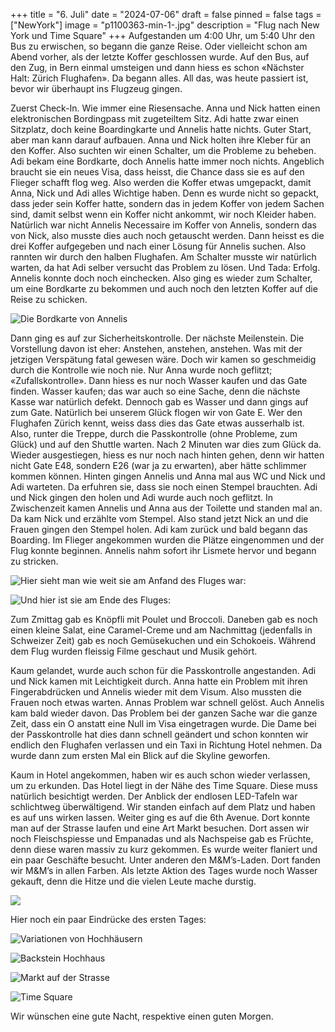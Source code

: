 +++
title = "6. Juli"
date = "2024-07-06"
draft = false
pinned = false
tags = ["NewYork"]
image = "p1100363-min-1-.jpg"
description = "Flug nach New York und Time Square"
+++
Aufgestanden um 4:00 Uhr, um 5:40 Uhr den Bus zu erwischen, so begann die ganze Reise. Oder vielleicht schon am Abend vorher, als der letzte Koffer geschlossen wurde. Auf den Bus, auf den Zug, in Bern einmal umsteigen und dann hiess es schon «Nächster Halt: Zürich Flughafen». Da begann alles. All das, was heute passiert ist, bevor wir überhaupt ins Flugzeug gingen.

Zuerst Check-In. Wie immer eine Riesensache. Anna und Nick hatten einen elektronischen Bordingpass mit zugeteiltem Sitz. Adi hatte zwar einen Sitzplatz, doch keine Boardingkarte und Annelis hatte nichts. Guter Start, aber man kann darauf aufbauen. Anna und Nick holten ihre Kleber für an den Koffer. Also suchten wir einen Schalter, um die Probleme zu beheben. Adi bekam eine Bordkarte, doch Annelis hatte immer noch nichts. Angeblich braucht sie ein neues Visa, dass heisst, die Chance dass sie es auf den Flieger schafft flog weg. Also werden die Koffer etwas umgepackt, damit Anna, Nick und Adi alles Wichtige haben. Denn es wurde nicht so gepackt, dass jeder sein Koffer hatte, sondern das in jedem Koffer von jedem Sachen sind, damit selbst wenn ein Koffer nicht ankommt, wir noch Kleider haben. Natürlich war nicht Annelis Necessaire im Koffer von Annelis, sondern das von Nick, also musste dies auch noch getauscht werden. Dann heisst es die drei Koffer aufgegeben und nach einer Lösung für Annelis suchen. Also rannten wir durch den halben Flughafen. Am Schalter musste wir natürlich warten, da hat Adi selber versucht das Problem zu lösen. Und Tada: Erfolg. Annelis konnte doch noch einchecken. Also ging es wieder zum Schalter, um eine Bordkarte zu bekommen und auch noch den letzten Koffer auf die Reise zu schicken.

![Die Bordkarte von Annelis](screenshot-2024-07-07-131622.png)

Dann ging es auf zur Sicherheitskontrolle. Der nächste Meilenstein. Die Vorstellung davon ist eher: Anstehen, anstehen, anstehen. Was mit der jetzigen Verspätung fatal gewesen wäre. Doch wir kamen so geschmeidig durch die Kontrolle wie noch nie. Nur Anna wurde noch geflitzt; «Zufallskontrolle». Dann hiess es nur noch Wasser kaufen und das Gate finden. Wasser kaufen; das war auch so eine Sache, denn die nächste Kasse war natürlich defekt. Dennoch gab es Wasser und dann gings auf zum Gate. Natürlich bei unserem Glück flogen wir von Gate E. Wer den Flughafen Zürich kennt, weiss dass dies das Gate etwas ausserhalb ist. Also, runter die Treppe, durch die Passkontrolle (ohne Probleme, zum Glück) und auf den Shuttle warten. Nach 2 Minuten war dies zum Glück da. Wieder ausgestiegen, hiess es nur noch nach hinten gehen, denn wir hatten nicht Gate E48, sondern E26 (war ja zu erwarten), aber hätte schlimmer kommen können. Hinten gingen Annelis und Anna mal aus WC und Nick und Adi warteten. Da erfuhren sie, dass sie noch einen Stempel brauchten. Adi und Nick gingen den holen und Adi wurde auch noch geflitzt. In Zwischenzeit kamen Annelis und Anna aus der Toilette und standen mal an. Da kam Nick und erzählte vom Stempel. Also stand jetzt Nick an und die Frauen gingen den Stempel holen. Adi kam zurück und bald begann das Boarding. Im Flieger angekommen wurden die Plätze eingenommen und der Flug konnte beginnen. Annelis nahm sofort ihr Lismete hervor und begann zu stricken. 

![ Hier sieht man wie weit sie am Anfand des Fluges war:   ](screenshot-2024-07-07-024457.png)

![Und hier ist sie am Ende des Fluges: ](screenshot-2024-07-07-024709-1-.png)

Zum Zmittag gab es Knöpfli mit Poulet und Broccoli. Daneben gab es noch einen kleine Salat, eine Caramel-Creme und am Nachmittag (jedenfalls in Schweizer Zeit) gab es noch Gemüsekuchen und ein Schokoeis. Während dem Flug wurden fleissig Filme geschaut und Musik gehört.

Kaum gelandet, wurde auch schon für die Passkontrolle angestanden. Adi und Nick kamen mit Leichtigkeit durch. Anna hatte ein Problem mit ihren Fingerabdrücken und Annelis wieder mit dem Visum. Also mussten die Frauen noch etwas warten. Annas Problem war schnell gelöst. Auch Annelis kam bald wieder davon. Das Problem bei der ganzen Sache war die ganze Zeit, dass ein O anstatt eine Null im Visa eingetragen wurde. Die Dame bei der Passkontrolle hat dies dann schnell geändert und schon konnten wir endlich den Flughafen verlassen und ein Taxi in Richtung Hotel nehmen. Da wurde dann zum ersten Mal ein Blick auf die Skyline geworfen.

Kaum in Hotel angekommen, haben wir es auch schon wieder verlassen, um zu erkunden. Das Hotel liegt in der Nähe des Time Square. Diese muss natürlich besichtigt werden. Der Anblick der endlosen LED-Tafeln war schlichtweg überwältigend. Wir standen einfach auf dem Platz und haben es auf uns wirken lassen. Weiter ging es auf die 6th Avenue. Dort konnte man auf der Strasse laufen und eine Art Markt besuchen. Dort assen wir noch Fleischspiesse und Empanadas und als Nachspeise gab es Früchte, denn diese waren massiv zu kurz gekommen. Es wurde weiter flaniert und ein paar Geschäfte besucht. Unter anderen den M&M’s-Laden. Dort fanden wir M&M’s in allen Farben. Als letzte Aktion des Tages wurde noch Wasser gekauft, denn die Hitze und die vielen Leute mache durstig.

![](screenshot-2024-07-07-031553.png)

Hier noch ein paar Eindrücke des ersten Tages:

![Variationen von Hochhäusern](screenshot-2024-07-07-131529.png)

![Backstein Hochhaus](screenshot-2024-07-07-131523.png)

![Markt auf der Strasse](screenshot-2024-07-07-131514.png)

![Time Square](screenshot-2024-07-07-131422.png)

Wir wünschen eine gute Nacht, respektive einen guten Morgen.